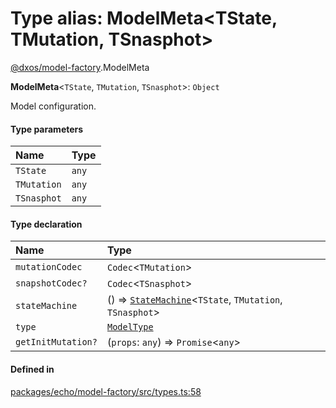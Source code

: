 # Type alias: ModelMeta<TState, TMutation, TSnasphot\>

[@dxos/model-factory](../modules/dxos_model_factory.md).ModelMeta

 **ModelMeta**<`TState`, `TMutation`, `TSnasphot`\>: `Object`

Model configuration.

#### Type parameters

| Name | Type |
| :------ | :------ |
| `TState` | `any` |
| `TMutation` | `any` |
| `TSnasphot` | `any` |

#### Type declaration

| Name | Type |
| :------ | :------ |
| `mutationCodec` | `Codec`<`TMutation`\> |
| `snapshotCodec?` | `Codec`<`TSnasphot`\> |
| `stateMachine` | () => [`StateMachine`](../interfaces/dxos_model_factory.StateMachine.md)<`TState`, `TMutation`, `TSnasphot`\> |
| `type` | [`ModelType`](dxos_model_factory.ModelType.md) |
| `getInitMutation?` | (`props`: `any`) => `Promise`<`any`\> |

#### Defined in

[packages/echo/model-factory/src/types.ts:58](https://github.com/dxos/dxos/blob/main/packages/echo/model-factory/src/types.ts#L58)
